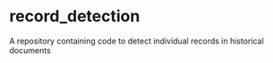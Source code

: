 # record_detection
A repository containing code to detect individual records in historical documents
